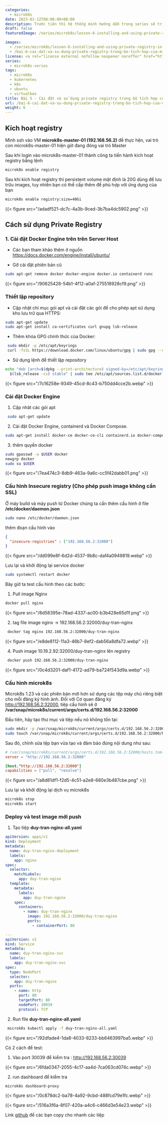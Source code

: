 ```yaml
---
categories:
  - microk8s
date: 2023-01-12T08:00:00+08:00
description: Trước tiên thì hệ thống mình hướng dẫn trong series sẽ triển khai trong moi trường VM và các image sẽ không public ra Internet nên mình sử dụng private registry
draft: false
featuredImage: /series/microk8s/lesson-6-installing-and-using-private-registry-in-the-microk8s-integrator.webp

images:
  - /series/microk8s/lesson-6-installing-and-using-private-registry-in-the-microk8s-integrator.webp
  - /bai-6-cai-dat-va-su-dung-private-registry-trong-bo-tich-hop-cua-microk8s/images/index.png
license: <a rel="license external nofollow noopener noreffer" href="https://creativecommons.org/licenses/by-nc/4.0/" target="_blank">CC BY-NC 4.0</a>
series:
  - microk8s-series
tags:
  - microk8s
  - kubernetes
  - k8s
  - ubuntu
  - virtualbox
title: Bài 5 - Cài đặt và sử dụng private registry trong bộ tích hợp của Microk8s
url: /bai-6-cai-dat-va-su-dung-private-registry-trong-bo-tich-hop-cua-microk8s
weight: 6
---
```


## Kích hoạt registry

Mình ssh vào VM **microk8s-master-01 (192.168.56.2)** để thực hện, vai trò con microk8s-master-01 hiện giờ đang đóng vai trò Master

Sau khi login vào microk8s-master-01 thành công ta tiến hành kích hoạt registry bằng lệnh

```bash
microk8s enable registry
```

Sau khi kích hoạt registry thì persistent volume mặt định là 20G dùng để lưu trữu images, tuy nhiên bạn có thể cấp thêm để phù hợp với ứng dụng của bạn

```bash
microk8s enable registry:size=40Gi
```

{{< figure src="/adadf521-dc7c-4a3b-9ced-3b7ba4dc5902.png" >}}

## Cách sử dụng Private Registry

### 1. Cài đặt **Docker Engine** trên trên **Server Host**

- Các bạn tham khảo thêm ở nguồn https://docs.docker.com/engine/install/ubuntu/

- Gỡ cài đặt phiên bản cũ

```bash
sudo apt-get remove docker docker-engine docker.io containerd runc
```

{{< figure src="/90625428-54b1-4f12-a0af-275518928cf9.png" >}}

### Thiết lập repository

- Cập nhật chỉ mục gói apt và cài đặt các gói để cho phép apt sử dụng kho lưu trữ qua HTTPS:

```bash
sudo apt-get update
sudo apt-get install ca-certificates curl gnupg lsb-release
```

- Thêm khóa GPG chính thức của Docker:

```bash
 sudo mkdir -p /etc/apt/keyrings
 curl -fsSL https://download.docker.com/linux/ubuntu/gpg | sudo gpg --dearmor -o /etc/apt/keyrings/docker.gpg
```

- Sử dụng lệnh để thiết lập repository

```bash
echo "deb [arch=$(dpkg --print-architecture) signed-by=/etc/apt/keyrings/docker.gpg] https://download.docker.com/linux/ubuntu \
  $(lsb_release -cs) stable" | sudo tee /etc/apt/sources.list.d/docker.list > /dev/null
```

{{< figure src="/7c16258e-9349-45cd-8c43-b750dd4cce2b.webp" >}}

### Cài đặt Docker Engine

1. Cập nhât các gói apt

```bash
 sudo apt-get update
```

2. Cài đặt Docker Engine, containerd và Docker Compose.

```bash
sudo apt-get install docker-ce docker-ce-cli containerd.io docker-compose-plugin
```

3. thêm quyền docker

```bash
sudo gpasswd -a $USER docker
newgrp docker
sudo su $USER
```

{{< figure src="/7ea474c3-8db9-463a-9a6c-cc5f42dabb01.png" >}}

### Cấu hình Insecure registry (Cho phép push image không cần SSL)

Ở máy build và máy push từ Docker chúng ta cần thêm cấu hình ở file **/etc/docker/daemon.json**

```bash
sudo nano /etc/docker/daemon.json
```

thêm đoạn cấu hình vào

```json
{
  "insecure-registries" : ["192.168.56.2:32000"]
}
```

{{< figure src="/dd099e8f-6d2d-4537-9b8c-daf4a0949819.webp" >}}

Lưu lại và khởi động lại service docker

```bash
sudo systemctl restart docker
```

Bây giờ ta test cấu hình theo các bước:

1. Pull image Nginx

```bash
docker pull nginx
```

{{< figure src="/8d58395e-78ad-4337-ac00-b3b428e65d1f.png" >}}

2. tag file image nginx -> 192.168.56.2:32000/duy-tran-nginx

```bash
 docker tag nginx 192.168.56.2:32000/duy-tran-nginx
```

{{< figure src="/e8de8112-11a3-46b7-8ef2-dab56a8dfa72.webp" >}}

4. Push image 10.19.2.92:32000/duy-tran-nginx lên registry

```bash
 docker push 192.168.56.2:32000/duy-tran-nginx
```

{{< figure src="/0c4d3201-daf1-4172-ad79-ba724f543d9a.webp" >}}

### Cấu hình microk8s

Microk8s 1.23 và các phiên bản mới hơn sử dụng các tệp máy chủ riêng biệt cho mỗi đăng ký hình ảnh. Đối với Cơ quan đăng ký http://192.168.56.2:32000, tiệp cấu hình sẽ ở **/var/snap/microk8s/current/args/certs.d/192.168.56.2:32000**

Đầu tiên, hãy tạo thư mục và tiệp nếu nó không tồn tại:

```bash
sudo mkdir -p /var/snap/microk8s/current/args/certs.d/192.168.56.2:32000
sudo touch /var/snap/microk8s/current/args/certs.d/192.168.56.2:32000/hosts.toml
```

Sau đó, chỉnh sửa tệp bạn vừa tạo và đảm bảo đúng nội dung như sau:

```toml
# /var/snap/microk8s/current/args/certs.d/192.168.56.2:32000/hosts.toml
server = "http://192.168.56.2:32000"

[host."http://192.168.56.2:32000"]
capabilities = ["pull", "resolve"]
```

{{< figure src="/a8d81df1-f2d5-4c51-a2e8-680e3b487cbe.png" >}}

Lưu lại và khởi động lại dịch vụ microk8s

```bash
microk8s stop
microk8s start
```

### Deploy và test image mới push

1. Tạo tiệp **duy-tran-nginx-all.yaml**

```yaml
apiVersion: apps/v1
kind: Deployment
metadata:
  name: duy-tran-nginx-deployment
  labels:
    app: nginx
spec:
  selector:
    matchLabels:
      app: duy-tran-nginx
  template:
    metadata:
      labels:
        app: duy-tran-nginx
    spec:
      containers:
        - name: duy-tran-nginx
          image: 192.168.56.2:32000/duy-tran-nginx
          ports:
            - containerPort: 80

---
apiVersion: v1
kind: Service
metadata:
  name: duy-tran-nginx-svc
  labels:
    app: duy-tran-nginx-svc
spec:
  type: NodePort
  selector:
    app: duy-tran-nginx
  ports:
    - name: http
      port: 80
      targetPort: 80
      nodePort: 30039
      protocol: TCP
```

2. Run file **duy-tran-nginx-all.yaml**

```bash
 microk8s kubectl apply -f duy-tran-nginx-all.yaml
```

{{< figure src="/92dfade4-1da8-4033-8233-bb6463997ba5.webp" >}}

Có 2 cách để test:

1. Vào port 30039 để kiểm tra : http://192.168.56.2:30039

{{< figure src="/6fda0347-2055-4c17-aa4d-7ca063cd074c.webp" >}}

2. run dashboard để kiểm tra

```bash
microk8s dashboard-proxy
```

{{< figure src="/0c878dc2-ba78-4a92-9cbd-488fcd79e1fc.webp" >}}

{{< figure src="/516a3f6a-8f07-420a-a4c6-c466d3e54e23.webp" >}}


Link [github](https://github.com/akitectio/microk8s-series/) để các bạn copy cho nhanh các tiệp
